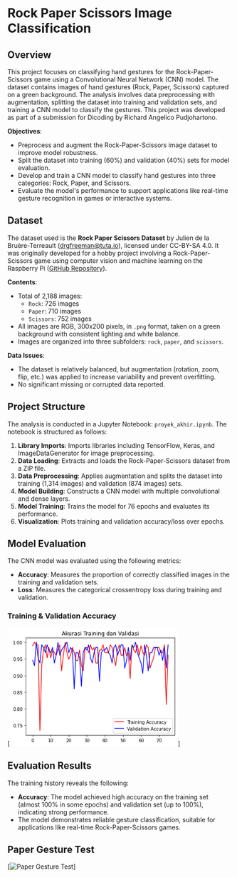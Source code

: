 # Rock Paper Scissors Image Classification

## Overview
This project focuses on classifying hand gestures for the Rock-Paper-Scissors game using a Convolutional Neural Network (CNN) model. The dataset contains images of hand gestures (Rock, Paper, Scissors) captured on a green background. The analysis involves data preprocessing with augmentation, splitting the dataset into training and validation sets, and training a CNN model to classify the gestures. This project was developed as part of a submission for Dicoding by Richard Angelico Pudjohartono.

**Objectives**:
- Preprocess and augment the Rock-Paper-Scissors image dataset to improve model robustness.
- Split the dataset into training (60%) and validation (40%) sets for model evaluation.
- Develop and train a CNN model to classify hand gestures into three categories: Rock, Paper, and Scissors.
- Evaluate the model's performance to support applications like real-time gesture recognition in games or interactive systems.

## Dataset
The dataset used is the **Rock Paper Scissors Dataset** by Julien de la Bruère-Terreault (drgfreeman@tuta.io), licensed under CC-BY-SA 4.0. It was originally developed for a hobby project involving a Rock-Paper-Scissors game using computer vision and machine learning on the Raspberry Pi ([GitHub Repository](https://github.com/DrGFreeman/rps-cv)).

**Contents**:
- Total of 2,188 images:
  - `Rock`: 726 images
  - `Paper`: 710 images
  - `Scissors`: 752 images
- All images are RGB, 300x200 pixels, in `.png` format, taken on a green background with consistent lighting and white balance.
- Images are organized into three subfolders: `rock`, `paper`, and `scissors`.

**Data Issues**:
- The dataset is relatively balanced, but augmentation (rotation, zoom, flip, etc.) was applied to increase variability and prevent overfitting.
- No significant missing or corrupted data reported.

## Project Structure
The analysis is conducted in a Jupyter Notebook: `proyek_akhir.ipynb`. The notebook is structured as follows:
1. **Library Imports**: Imports libraries including TensorFlow, Keras, and ImageDataGenerator for image preprocessing.
2. **Data Loading**: Extracts and loads the Rock-Paper-Scissors dataset from a ZIP file.
3. **Data Preprocessing**: Applies augmentation and splits the dataset into training (1,314 images) and validation (874 images) sets.
4. **Model Building**: Constructs a CNN model with multiple convolutional and dense layers.
5. **Model Training**: Trains the model for 76 epochs and evaluates its performance.
6. **Visualization**: Plots training and validation accuracy/loss over epochs.

## Model Evaluation
The CNN model was evaluated using the following metrics:
- **Accuracy**: Measures the proportion of correctly classified images in the training and validation sets.
- **Loss**: Measures the categorical crossentropy loss during training and validation.

### Training & Validation Accuracy
[![Training Accuracy](https://github.com/angelalim88/RockPaperScissor-Image-Prediction/blob/main/images/training_accuracy.png)]

## Evaluation Results
The training history reveals the following:
- **Accuracy**: The model achieved high accuracy on the training set (almost 100% in some epochs) and validation set (up to 100%), indicating strong performance.
- The model demonstrates reliable gesture classification, suitable for applications like real-time Rock-Paper-Scissors games.

## Paper Gesture Test
[![Paper Gesture Test](https://github.com/angelalim88/RockPaperScissor-Image-Prediction/blob/mainimages/test_model.png)]